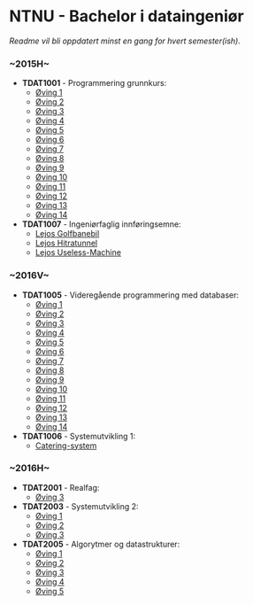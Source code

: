# NTNU - Bachelor i dataingeniør
*Readme vil bli oppdatert minst en gang for hvert semester(ish).*

### ~2015H~
- **TDAT1001** - Programmering grunnkurs:
  - [Øving 1](https://github.com/haakonrp/NTNU/tree/master/2015H/TDAT1001(prog_gk)/Oving1)
  - [Øving 2](https://github.com/haakonrp/NTNU/tree/master/2015H/TDAT1001(prog_gk)/Oving2)
  - [Øving 3](https://github.com/haakonrp/NTNU/tree/master/2015H/TDAT1001(prog_gk)/Oving3)
  - [Øving 4](https://github.com/haakonrp/NTNU/tree/master/2015H/TDAT1001(prog_gk)/Oving4)
  - [Øving 5](https://github.com/haakonrp/NTNU/tree/master/2015H/TDAT1001(prog_gk)/Oving5)
  - [Øving 6](https://github.com/haakonrp/NTNU/tree/master/2015H/TDAT1001(prog_gk)/Oving6)
  - [Øving 7](https://github.com/haakonrp/NTNU/tree/master/2015H/TDAT1001(prog_gk)/Oving7)
  - [Øving 8](https://github.com/haakonrp/NTNU/tree/master/2015H/TDAT1001(prog_gk)/Oving8)
  - [Øving 9](https://github.com/haakonrp/NTNU/tree/master/2015H/TDAT1001(prog_gk)/Oving9)
  - [Øving 10](https://github.com/haakonrp/NTNU/tree/master/2015H/TDAT1001(prog_gk)/Oving10)
  - [Øving 11](https://github.com/haakonrp/NTNU/tree/master/2015H/TDAT1001(prog_gk)/Oving11)
  - [Øving 12](https://github.com/haakonrp/NTNU/tree/master/2015H/TDAT1001(prog_gk)/Oving12)
  - [Øving 13](https://github.com/haakonrp/NTNU/tree/master/2015H/TDAT1001(prog_gk)/Oving13)
  - [Øving 14](https://github.com/haakonrp/NTNU/tree/master/2015H/TDAT1001(prog_gk)/Oving14)
- **TDAT1007** - Ingeniørfaglig innføringsemne:
  - [Lejos Golfbanebil](https://github.com/haakonrp/NTNU/tree/master/2015H/TDAT1007(ing_ife)/lejos-golfbanebil)
  - [Lejos Hitratunnel](https://github.com/haakonrp/NTNU/tree/master/2015H/TDAT1007(ing_ife)/lejos-hitratunnel)
  - [Lejos Useless-Machine](https://github.com/haakonrp/NTNU/tree/master/2015H/TDAT1007(ing_ife)/lejos-useless_machine)

### ~2016V~
- **TDAT1005** - Videregående programmering med databaser:
  - [Øving 1](https://github.com/haakonrp/NTNU/tree/master/2016V/TDAT1005(prog_vp_db)/Oving1)
  - [Øving 2](https://github.com/haakonrp/NTNU/tree/master/2016V/TDAT1005(prog_vp_db)/Oving2)
  - [Øving 3](https://github.com/haakonrp/NTNU/tree/master/2016V/TDAT1005(prog_vp_db)/Oving3)
  - [Øving 4](https://github.com/haakonrp/NTNU/tree/master/2016V/TDAT1005(prog_vp_db)/Oving4)
  - [Øving 5](https://github.com/haakonrp/NTNU/tree/master/2016V/TDAT1005(prog_vp_db)/Oving5)
  - [Øving 6](https://github.com/haakonrp/NTNU/tree/master/2016V/TDAT1005(prog_vp_db)/Oving6)
  - [Øving 7](https://github.com/haakonrp/NTNU/tree/master/2016V/TDAT1005(prog_vp_db)/Oving7)
  - [Øving 8](https://github.com/haakonrp/NTNU/tree/master/2016V/TDAT1005(prog_vp_db)/Oving8)
  - [Øving 9](https://github.com/haakonrp/NTNU/tree/master/2016V/TDAT1005(prog_vp_db)/Oving9)
  - [Øving 10](https://github.com/haakonrp/NTNU/tree/master/2016V/TDAT1005(prog_vp_db)/Oving10)
  - [Øving 11](https://github.com/haakonrp/NTNU/tree/master/2016V/TDAT1005(prog_vp_db)/Oving11)
  - [Øving 12](https://github.com/haakonrp/NTNU/tree/master/2016V/TDAT1005(prog_vp_db)/Oving12)
  - [Øving 13](https://github.com/haakonrp/NTNU/tree/master/2016V/TDAT1005(prog_vp_db)/Oving13)
  - [Øving 14](https://github.com/haakonrp/NTNU/tree/master/2016V/TDAT1005(prog_vp_db)/Oving14)
- **TDAT1006** - Systemutvikling 1:
  - [Catering-system](https://github.com/haakonrp/NTNU/tree/master/2016V/TDAT1006(sys_utvkl_1)/Catering-System/)
  
### ~2016H~
- **TDAT2001** - Realfag:
  - [Øving 3](https://github.com/haakonrp/NTNU/tree/master/2016H/TDAT2001(realfag)/Oving3)
- **TDAT2003** - Systemutvikling 2:
  - [Øving 1](https://github.com/haakonrp/NTNU/tree/master/2016H/TDAT2003(sys_utvkl_2)/Oving1)
  - [Øving 2](https://github.com/haakonrp/NTNU/tree/master/2016H/TDAT2003(sys_utvkl_2)/Oving2)
  - [Øving 3](https://github.com/haakonrp/NTNU/tree/master/2016H/TDAT2003(sys_utvkl_2)/Oving3)
- **TDAT2005** - Algorytmer og datastrukturer:
  - [Øving 1](https://github.com/haakonrp/NTNU/tree/master/2016H/TDAT2005(alg_dat)/Oving1)
  - [Øving 2](https://github.com/haakonrp/NTNU/tree/master/2016H/TDAT2005(alg_dat)/Oving2)
  - [Øving 3](https://github.com/haakonrp/NTNU/tree/master/2016H/TDAT2005(alg_dat)/Oving3)
  - [Øving 4](https://github.com/haakonrp/NTNU/tree/master/2016H/TDAT2005(alg_dat)/Oving4)
  - [Øving 5](https://github.com/haakonrp/NTNU/tree/master/2016H/TDAT2005(alg_dat)/Oving5)
